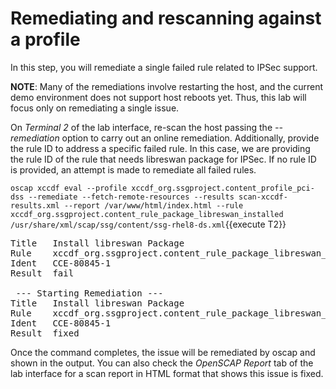 # Remediating and rescanning against a profile

In this step, you will remediate a single failed rule related to IPSec support.

__NOTE__: Many of the remediations involve restarting the host, and the current demo environment does not support host reboots yet. Thus, this lab will 
focus only on remediating a single issue. 

On *Terminal 2* of the lab interface, re-scan the host passing the *--remediation* option to carry out an online remediation. Additionally, provide
the rule ID to address a specific failed rule. In this case, we are providing the rule ID of the rule that needs libreswan package for IPSec. If no
rule ID is provided, an attempt is made to remediate all failed rules.

`oscap xccdf eval --profile xccdf_org.ssgproject.content_profile_pci-dss --remediate --fetch-remote-resources --results scan-xccdf-results.xml --report /var/www/html/index.html --rule xccdf_org.ssgproject.content_rule_package_libreswan_installed /usr/share/xml/scap/ssg/content/ssg-rhel8-ds.xml`{{execute T2}}

<pre class="file">
Title   Install libreswan Package
Rule    xccdf_org.ssgproject.content_rule_package_libreswan_installed
Ident   CCE-80845-1
Result  fail

 --- Starting Remediation ---
Title   Install libreswan Package
Rule    xccdf_org.ssgproject.content_rule_package_libreswan_installed
Ident   CCE-80845-1
Result  fixed
</pre>

Once the command completes, the issue will be remediated by oscap and shown in the output. You can also check the *OpenSCAP Report* tab of the lab interface for a scan report in HTML format that shows this issue is fixed.
